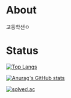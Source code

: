 # About
고등학샌ㅇ

# Status
[![Top Langs](https://github-readme-stats.vercel.app/api/top-langs/?username=repryty&layout=compact)](https://github.com/anuraghazra/github-readme-stats)

[![Anurag's GitHub stats](https://github-readme-stats.vercel.app/api?username=repryty)](https://github.com/anuraghazra/github-readme-stats)

[![solved.ac](http://mazassumnida.wtf/api/v2/generate_badge?boj=repryty)](https://https://solved.ac/profile/repryty)
